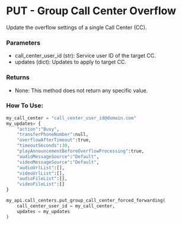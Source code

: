 # PUT - Group Call Center Overflow

Update the overflow settings of a single Call Center (CC).

### Parameters&#x20;

* call\_center\_user\_id (str): Service user ID of the target CC.&#x20;
* updates (dict): Updates to apply to target CC.

### Returns

* None: This method does not return any specific value.

### How To Use:

```python
my_call_center = "call_center_user_id@domain.com"
my_updates= {
	"action":"Busy",
	"transferPhoneNumber":null,
	"overflowAfterTimeout":true,
	"timeoutSeconds":30,
	"playAnnouncementBeforeOverflowProcessing":true,
	"audioMessageSource":"Default",
	"videoMessageSource":"Default",
	"audioUrlList":[],
	"videoUrlList":[],
	"audioFileList":[],
	"videoFileList":[]
}

my_api.call_centers.put_group_call_center_forced_forwarding(
    call_center_user_id = my_call_center,
    updates = my_updates
)
```
